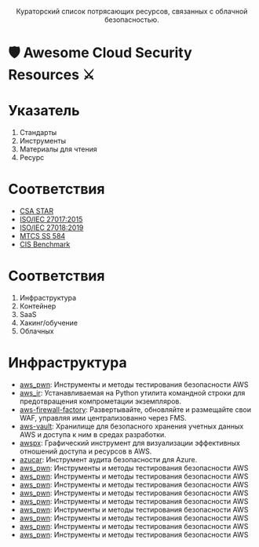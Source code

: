 <p align="center">Кураторский список потрясающих ресурсов, связанных с облачной безопасностью.</p>

# :shield: Awesome Cloud Security Resources :crossed_swords:

# Указатель
<ol>
<li>Стандарты</li>
<li>Инструменты</li>
<li>Материалы для чтения</li>
<li>Ресурс</li>
</ol>

# Соответствия

<ul>
<li> <a href="https://cloudsecurityalliance.org/star/">CSA STAR</a></li>
  <li> <a href="https://www.iso.org/standard/43757.html">ISO/IEC 27017:2015</a></li>
  <li> <a href="https://www.iso.org/standard/76559.html">ISO/IEC 27018:2019</a></li>
  <li> <a href="https://www.imda.gov.sg">MTCS SS 584</a></li>
  <li> <a href="https://www.cisecurity.org/cis-benchmarks/">CIS Benchmark</a></li>
</ul>

# Соответствия
<ol>
<li>Инфраструктура</li>
<li>Контейнер</li>
<li>SaaS</li>
<li>Xакинг/обучение</li>
<li>Oблачных</li>
</ol>

# Инфраструктура
<ul>
<li> <a href="https://github.com/dagrz/aws_pwn">aws_pwn</a>: Инструменты и методы тестирования безопасности AWS</li>
<li> <a href="https://github.com/ThreatResponse/aws_ir">aws_ir</a>: Устанавливаемая на Python утилита командной строки для предотвращения компрометации экземпляров.</li>
<li> <a href="https://github.com/globaldatanet/aws-firewall-factory">aws-firewall-factory</a>: Развертывайте, обновляйте и размещайте свои WAF, управляя ими централизованно через FMS.</li>
<li> <a href="https://github.com/99designs/aws-vault">aws-vault</a>: Хранилище для безопасного хранения учетных данных AWS и доступа к ним в средах разработки.</li>
<li> <a href="https://github.com/WithSecureLabs/awspx">awspx</a>: Графический инструмент для визуализации эффективных отношений доступа и ресурсов в AWS.</li>
<li> <a href="https://github.com/nccgroup/azucar">azucar</a>: Инструмент аудита безопасности для Azure.</li>
<li> <a href="https://github.com/dagrz/aws_pwn">aws_pwn</a>: Инструменты и методы тестирования безопасности AWS</li>
<li> <a href="https://github.com/dagrz/aws_pwn">aws_pwn</a>: Инструменты и методы тестирования безопасности AWS</li>
<li> <a href="https://github.com/dagrz/aws_pwn">aws_pwn</a>: Инструменты и методы тестирования безопасности AWS</li>
  <li> <a href="https://github.com/dagrz/aws_pwn">aws_pwn</a>: Инструменты и методы тестирования безопасности AWS</li>
<li> <a href="https://github.com/dagrz/aws_pwn">aws_pwn</a>: Инструменты и методы тестирования безопасности AWS</li>
<li> <a href="https://github.com/dagrz/aws_pwn">aws_pwn</a>: Инструменты и методы тестирования безопасности AWS</li>
  <li> <a href="https://github.com/dagrz/aws_pwn">aws_pwn</a>: Инструменты и методы тестирования безопасности AWS</li>
<li> <a href="https://github.com/dagrz/aws_pwn">aws_pwn</a>: Инструменты и методы тестирования безопасности AWS</li>
<li> <a href="https://github.com/dagrz/aws_pwn">aws_pwn</a>: Инструменты и методы тестирования безопасности AWS</li>
</ul>
